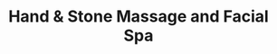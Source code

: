 ---
title: "Hand & Stone Massage and Facial Spa"
url: /exton/hand-and-stone-massage-and-facial-spa/
shop: massage
---